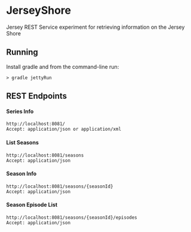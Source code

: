 JerseyShore
===========

Jersey REST Service experiment for retrieving information on the Jersey Shore

## Running

Install gradle and from the command-line run:

    > gradle jettyRun

## REST Endpoints

#### Series Info

    http://localhost:8081/
    Accept: application/json or application/xml

#### List Seasons

    http://localhost:8081/seasons
    Accept: application/json

#### Season Info

    http://localhost:8081/seasons/{seasonId}
    Accept: application/json

#### Season Episode List

    http://localhost:8081/seasons/{seasonId}/episodes
    Accept: application/json
